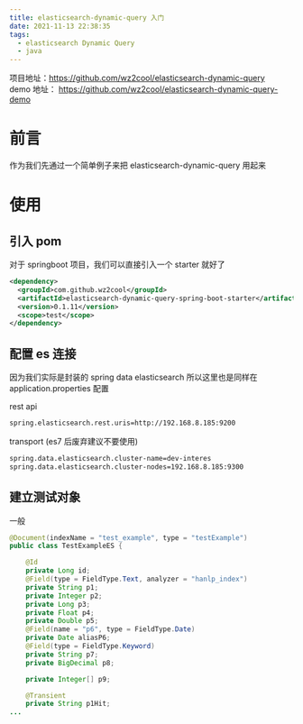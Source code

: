 ```yaml
---
title: elasticsearch-dynamic-query 入门
date: 2021-11-13 22:38:35
tags:
  - elasticsearch Dynamic Query
  - java
---
```


项目地址：https://github.com/wz2cool/elasticsearch-dynamic-query  
demo 地址： https://github.com/wz2cool/elasticsearch-dynamic-query-demo

# 前言

作为我们先通过一个简单例子来把 elasticsearch-dynamic-query 用起来

# 使用

## 引入 pom

对于 springboot 项目，我们可以直接引入一个 starter 就好了

```xml
<dependency>
  <groupId>com.github.wz2cool</groupId>
  <artifactId>elasticsearch-dynamic-query-spring-boot-starter</artifactId>
  <version>0.1.11</version>
  <scope>test</scope>
</dependency>
```

## 配置 es 连接

因为我们实际是封装的 spring data elasticsearch 所以这里也是同样在 application.properties 配置

rest api

```bash
spring.elasticsearch.rest.uris=http://192.168.8.185:9200
```

transport (es7 后废弃建议不要使用)

```bash
spring.data.elasticsearch.cluster-name=dev-interes
spring.data.elasticsearch.cluster-nodes=192.168.8.185:9300
```

## 建立测试对象

一般

```java
@Document(indexName = "test_example", type = "testExample")
public class TestExampleES {

    @Id
    private Long id;
    @Field(type = FieldType.Text, analyzer = "hanlp_index")
    private String p1;
    private Integer p2;
    private Long p3;
    private Float p4;
    private Double p5;
    @Field(name = "p6", type = FieldType.Date)
    private Date aliasP6;
    @Field(type = FieldType.Keyword)
    private String p7;
    private BigDecimal p8;

    private Integer[] p9;

    @Transient
    private String p1Hit;
...
```
